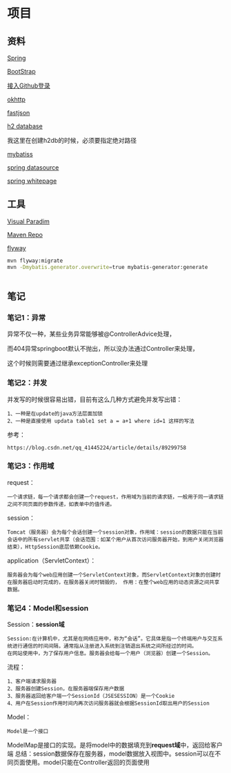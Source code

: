 # 项目

## 资料
[Spring](https://spring.io/guides)

[BootStrap](https://v3.bootcss.com/components/)

[接入Github登录](https://docs.github.com/en/developers/apps/creating-an-oauth-app)

[okhttp](https://square.github.io/okhttp/)

[fastjson](https://github.com/alibaba/fastjson)

[h2 database](https://www.h2database.com/html/main.html)

我这里在创建h2db的时候，必须要指定绝对路径

[mybatiss](https://mybatis.org/spring-boot-starter/mybatis-spring-boot-autoconfigure/)

[spring datasource](https://docs.spring.io/spring-boot/docs/2.0.0.RC1/reference/htmlsingle/#boot-features-configure-datasource)

[spring whitepage](https://docs.spring.io/spring-boot/docs/2.0.0.RC1/reference/htmlsingle/#boot-features-error-handling)


## 工具

[Visual Paradim](https://www.visual-paradigm.com)

[Maven Repo](http://mvnrepository.com/)

[flyway](https://flywaydb.org/documentation/getstarted/firststeps/maven)

```bash
mvn flyway:migrate
mvn -Dmybatis.generator.overwrite=true mybatis-generator:generate



```

##  笔记

### 笔记1：异常
异常不仅一种，某些业务异常能够被@ControllerAdvice处理，

而404异常springboot默认不抛出，所以没办法通过Controller来处理，

这个时候则需要通过继承exceptionController来处理

### 笔记2：并发
并发写的时候很容易出错，目前有这么几种方式避免并发写出错：

    1、一种是在update的java方法层面加锁
    2、一种是直接使用 updata table1 set a = a+1 where id=1 这样的写法
   
参考：
    
    https://blog.csdn.net/qq_41445224/article/details/89299758

### 笔记3：作用域

request：

    一个请求链，每一个请求都会创建一个request，作用域为当前的请求链，一般用于同一请求链之间不同页面的参数传递，如表单中的值传递。

session：

    Tomcat（服务器）会为每个会话创建一个session对象，作用域：session的数据只能在当前会话中的所有servlet共享（会话范围：如某个用户从首次访问服务器开始，到用户关闭浏览器结束），HttpSession底层依赖Cookie。

application（ServletContext）： 

    服务器会为每个web应用创建一个ServletContext对象，而ServletContext对象的创建时在服务器启动时完成的，在服务器关闭时销毁的， 作用：在整个web应用的动态资源之间共享数据。

### 笔记4：Model和session
Session：<b>session域</b>

    Session:在计算机中，尤其是在网络应用中，称为“会话”。它具体是指一个终端用户与交互系统进行通信的时间间隔，通常指从注册进入系统到注销退出系统之间所经过的时间。
    在网站使用中，为了保存用户信息。服务器会给每一个用户（浏览器）创建一个Session。
流程：

    1、客户端请求服务器
    2、服务器创建Session，在服务器端保存用户数据
    3、服务器返回给客户端一个SessionId（JSESESSION）是一个Cookie
    4、用户在Session作用时间内再次访问服务器就会根据SessionId取出用户的Session


Model：

    Model是一个接口
ModelMap是接口的实现。是将model中的数据填充到<b>request域</b>中，返回给客户端
总结：session数据保存在服务器，model数据放入视图中。session可以在不同页面使用。model只能在Controller返回的页面使用
